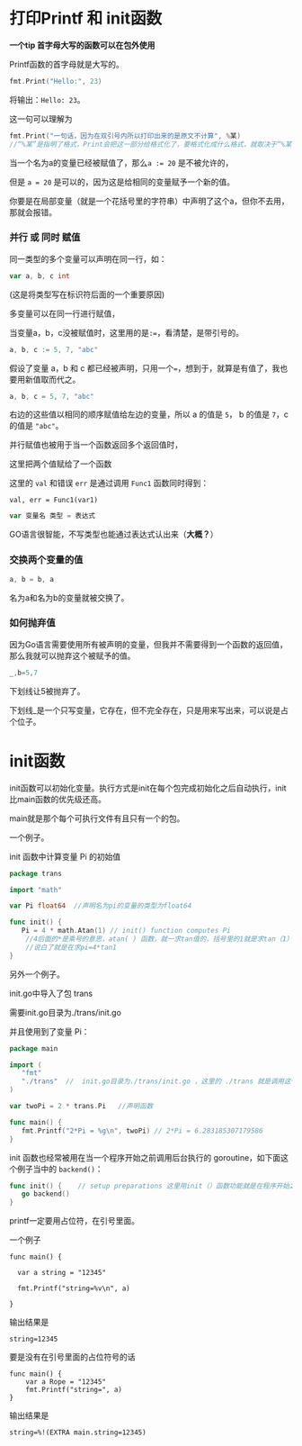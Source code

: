# 打印Printf 和 init函数

**一个tip 首字母大写的函数可以在包外使用**

Printf函数的首字母就是大写的。

```go
fmt.Print("Hello:", 23)
```

将输出：`Hello: 23`。

这一句可以理解为

```go
fmt.Print("一句话，因为在双引号内所以打印出来的是原文不计算", %某)
//“%某”是指明了格式，Print会把这一部分给格式化了，要格式化成什么格式，就取决于“%某”指明了什么格式。
```

当一个名为a的变量已经被赋值了，那么`a := 20` 是不被允许的，

但是 `a = 20` 是可以的，因为这是给相同的变量赋予一个新的值。

你要是在局部变量（就是一个花括号里的字符串）中声明了这个a，但你不去用，那就会报错。

### **并行** 或 **同时** 赋值

同一类型的多个变量可以声明在同一行，如：

```go
var a, b, c int
```

(这是将类型写在标识符后面的一个重要原因)

多变量可以在同一行进行赋值，

当变量a，b，c没被赋值时，这里用的是`:=`，看清楚，是带引号的。

```go
a, b, c := 5, 7, "abc"
```

假设了变量 a，b 和 c 都已经被声明，只用一个`=`，想到于，就算是有值了，我也要用新值取而代之。

```go
a, b, c = 5, 7, "abc"
```

右边的这些值以相同的顺序赋值给左边的变量，所以 a 的值是 `5`， b 的值是 `7`，c 的值是 `"abc"`。



并行赋值也被用于当一个函数返回多个返回值时，

这里把两个值赋给了一个函数

这里的 `val` 和错误 `err` 是通过调用 `Func1` 函数同时得到：

```
val, err = Func1(var1)
```



```go
var 变量名 类型 = 表达式
```

GO语言很智能，不写类型也能通过表达式认出来（**大概？**）



### 交换两个变量的值

```go
a, b = b, a
```

名为a和名为b的变量就被交换了。

### 如何抛弃值

因为Go语言需要使用所有被声明的变量，但我并不需要得到一个函数的返回值，那么我就可以抛弃这个被赋予的值。

```go
_,b=5,7
```

  下划线让5被抛弃了。

下划线_是一个只写变量，它存在，但不完全存在，只是用来写出来，可以说是占个位子。

# init函数

init函数可以初始化变量。执行方式是init在每个包完成初始化之后自动执行，init比main函数的优先级还高。

main就是那个每个可执行文件有且只有一个的包。

一个例子。

init 函数中计算变量 Pi 的初始值

```go
package trans

import "math"

var Pi float64  //声明名为pi的变量的类型为float64

func init() {
   Pi = 4 * math.Atan(1) // init() function computes Pi
    //4后面的*是乘号的意思，atan( ) 函数，就一求tan值的，括号里的1就是求tan（1）等于多少。
    //说白了就是在求pi=4*tan1
}
```



另外一个例子。

init.go中导入了包 trans

需要init.go目录为./trans/init.go

并且使用到了变量 Pi：

```go
package main

import (
   "fmt"
   "./trans"  //  init.go目录为./trans/init.go ，这里的 ./trans 就是调用这个目录下的包
)

var twoPi = 2 * trans.Pi   //声明函数

func main() {
   fmt.Printf("2*Pi = %g\n", twoPi) // 2*Pi = 6.283185307179586
}          
```



init 函数也经常被用在当一个程序开始之前调用后台执行的 goroutine，如下面这个例子当中的 `backend()`：

```go
func init() {    // setup preparations 这里用init（）函数功能就是在程序开始之前直接用init（）函数调用后台中的一个功能goroutine
   go backend()
}
```





printf一定要用占位符，在引号里面。

一个例子

```
func main() {

  var a string = "12345"

  fmt.Printf("string=%v\n", a)

}
```

输出结果是

```
string=12345 
```



要是没有在引号里面的占位符号的话

```
func main() {
	var a Rope = "12345"
	fmt.Printf("string=", a)
}
```

输出结果是

```
string=%!(EXTRA main.string=12345)
```

